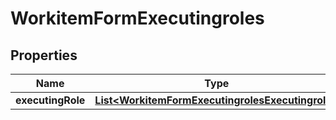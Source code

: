 
# WorkitemFormExecutingroles

## Properties
Name | Type | Description | Notes
------------ | ------------- | ------------- | -------------
**executingRole** | [**List&lt;WorkitemFormExecutingrolesExecutingrole&gt;**](WorkitemFormExecutingrolesExecutingrole.md) | Positions |  [optional]



